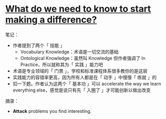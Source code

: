 # [What do we need to know to start making a difference?](https://linus.coffee/note/knowledge/)

笔记：

- 作者提到了两个「 技能 」
    - Vocabulary Knowledge：术语是一切交流的基础
    - Ontological Knowledge：虽然叫 Knowledge 但作者强调了 In Practice，所以就称其为「 实践 」能力吧
- 术语是专业领域的「 门票 」，学校和标准课程体系很多教你的是这层
- 实践能力的容错率更高，因为所有人都是在「 动手 」中慢慢「 练就 」的
- 扣一下题。作者认为这两个「 基本功 」可以 accelerate the way we learn everything else，感觉是说只有先「 入圈了 」才可能创新以做出改变

摘录：

- **Attack** problems you find interesting.